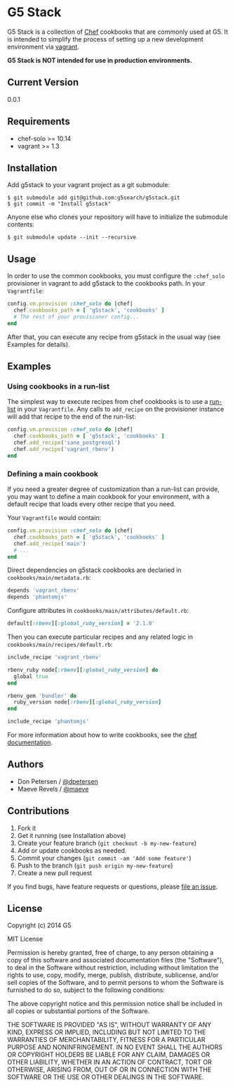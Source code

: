 # G5 Stack

G5 Stack is a collection of [Chef](http://docs.opscode.com/chef_solo.html)
cookbooks that are commonly used at G5. It is intended to simplify the process
of setting up a new development environment via [vagrant](http://vagrantup.com).

**G5 Stack is NOT intended for use in production environments.**

## Current Version

0.0.1

## Requirements

* chef-solo >= 10.14
* vagrant >= 1.3

## Installation

Add g5stack to your vagrant project as a git submodule:

```console
$ git submodule add git@github.com:g5search/g5stack.git
$ git commit -m "Install g5stack"
```

Anyone else who clones your repository will have to initialize the
submodule contents:

```console
$ git submodule update --init --recursive
```

## Usage

In order to use the common cookbooks, you must configure the `:chef_solo`
provisioner in vagrant to add g5stack to the cookbooks path. In your
`Vagrantfile`:

```ruby
config.vm.provision :chef_solo do |chef|
  chef.cookbooks_path = [ 'g5stack', 'cookbooks' ]
  # The rest of your provisioner config...
end
```

After that, you can execute any recipe from g5stack in the usual way
(see Examples for details).

## Examples

### Using cookbooks in a run-list

The simplest way to execute recipes from chef cookbooks is to use a
[run-list](http://docs.opscode.com/essentials_node_object_run_lists.html)
in your `Vagrantfile`. Any calls to `add_recipe` on the provisioner instance
will add that recipe to the end of the run-list:

```ruby
config.vm.provision :chef_solo do |chef|
  chef.cookbooks_path = [ 'g5stack', 'cookbooks' ]
  chef.add_recipe('sane_postgresql')
  chef.add_recipe('vagrant_rbenv')
end
```

### Defining a main cookbook

If you need a greater degree of customization than a run-list can provide,
you may want to define a main cookbook for your environment, with a default
recipe that loads every other recipe that you need.

Your `Vagrantfile` would contain:

```ruby
config.vm.provision :chef_solo do |chef|
  chef.cookbooks_path = [ 'g5stack', 'cookbooks' ]
  chef.add_recipe('main')
  # ...
end
```

Direct dependencies on g5stack cookbooks are declaried in
`cookbooks/main/metadata.rb`:

```ruby
depends 'vagrant_rbenv'
depends 'phantomjs'
```

Configure attributes in `cookbooks/main/attributes/default.rb`:

```ruby
default[:rbenv][:global_ruby_version] = '2.1.0'
```

Then you can execute particular recipes and any related logic in
`cookbooks/main/recipes/default.rb`:

```ruby
include_recipe 'vagrant_rbenv'

rbenv_ruby node[:rbenv][:global_ruby_version] do
  global true
end

rbenv_gem 'bundler' do
  ruby_version node[:rbenv][:global_ruby_version]
end

include_recipe 'phantomjs'
```

For more information about how to write cookbooks, see the
[chef documentation](http://docs.opscode.com/essentials_cookbooks.html).

## Authors

* Don Petersen / [@dpetersen](https://github.com/dpetersen)
* Maeve Revels / [@maeve](https://github.com/maeve)

## Contributions

1. Fork it
2. Get it running (see Installation above)
3. Create your feature branch (`git checkout -b my-new-feature`)
4. Add or update cookbooks as needed.
5. Commit your changes (`git commit -am 'Add some feature'`)
6. Push to the branch (`git push origin my-new-feature`)
7. Create a new pull request

If you find bugs, have feature requests or questions, please
[file an issue](https://github.com/g5search/g5stack/issues).

## License

Copyright (c) 2014 G5

MIT License

Permission is hereby granted, free of charge, to any person obtaining
a copy of this software and associated documentation files (the
"Software"), to deal in the Software without restriction, including
without limitation the rights to use, copy, modify, merge, publish,
distribute, sublicense, and/or sell copies of the Software, and to
permit persons to whom the Software is furnished to do so, subject to
the following conditions:

The above copyright notice and this permission notice shall be
included in all copies or substantial portions of the Software.

THE SOFTWARE IS PROVIDED "AS IS", WITHOUT WARRANTY OF ANY KIND,
EXPRESS OR IMPLIED, INCLUDING BUT NOT LIMITED TO THE WARRANTIES OF
MERCHANTABILITY, FITNESS FOR A PARTICULAR PURPOSE AND
NONINFRINGEMENT. IN NO EVENT SHALL THE AUTHORS OR COPYRIGHT HOLDERS BE
LIABLE FOR ANY CLAIM, DAMAGES OR OTHER LIABILITY, WHETHER IN AN ACTION
OF CONTRACT, TORT OR OTHERWISE, ARISING FROM, OUT OF OR IN CONNECTION
WITH THE SOFTWARE OR THE USE OR OTHER DEALINGS IN THE SOFTWARE.
